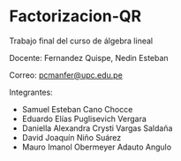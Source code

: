 # Factorizacion-QR
Trabajo final del curso de álgebra lineal

Docente: Fernandez Quispe, Nedin Esteban

Correo: pcmanfer@upc.edu.pe

Integrantes:
- Samuel Esteban Cano Chocce
- Eduardo Elías Puglisevich Vergara
- Daniella Alexandra Crysti Vargas Saldaña
- David Joaquín Niño Suárez
- Mauro Imanol Obermeyer Adauto Angulo
